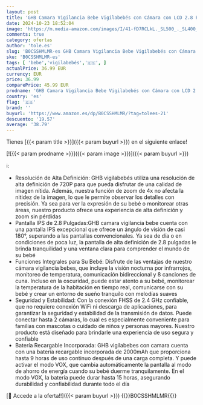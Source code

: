 ```yaml
---
layout: post
title: 'GHB Camara Vigilancia Bebe Vigilabebés con Cámara con LCD 2.8 Pulgadas 2000mAh Visión Nocturna  Comunicación Bidirecciona Escucha Bebes'
date: 2024-10-23 18:52:04
image: 'https://m.media-amazon.com/images/I/41-fD7RCLkL._SL500_._SL400_.jpg'
comments: true
category: ofertas
author: 'tole.es'
slug: 'B0CSSHMLMR-es GHB Camara Vigilancia Bebe Vigilabebés con Cámara con LCD...'
sku: 'B0CSSHMLMR-es'
tags: [ 'bebe','vigilabebés','🇪🇸', ]
actualPrice: 36.99 EUR
currency: EUR
price: 36.99
comparePrice: 45.99 EUR
prodname: 'GHB Camara Vigilancia Bebe Vigilabebés con Cámara con LCD 2.8 Pulgadas 2000mAh Visión Nocturna  Comunicación Bidirecciona Escucha Bebes'
country: 'es'
flag: '🇪🇸'
brand: ''
buyurl: 'https://www.amazon.es/dp/B0CSSHMLMR/?tag=tolees-21'
descuento: '19.57'
average: '38.79'
---
```


Tienes [{{< param title >}}]({{< param buyurl >}}) en el siguiente enlace!

[![{{< param prodname >}}]({{< param image >}})]({{< param buyurl >}})

ℹ️:

- Resolución de Alta Definición: GHB vigilabebés utiliza una resolución de alta definición de 720P para que pueda disfrutar de una calidad de imagen nítida. Además, nuestra función de zoom de 4x no afecta la nitidez de la imagen, lo que le permite observar los detalles con precisión. Ya sea para ver la expresión de su bebé o monitorear otras áreas, nuestro producto ofrece una experiencia de alta definición y zoom sin pérdidas
- Pantalla IPS de 2.8 Pulgadas:GHB camara vigilancia bebe cuenta con una pantalla IPS excepcional que ofrece un ángulo de visión de casi 180°, superando a las pantallas convencionales. Ya sea de día o en condiciones de poca luz, la pantalla de alta definición de 2.8 pulgadas le brinda tranquilidad y una ventana clara para comprender el mundo de su bebé
- Funciones Integrales para Su Bebé: Disfrute de las ventajas de nuestro cámara vigilancia bebes, que incluye la visión nocturna por infrarrojos, monitoreo de temperatura, comunicación bidireccional y 8 canciones de cuna. Incluso en la oscuridad, puede estar atento a su bebé, monitorear la temperatura de la habitación en tiempo real, comunicarse con su bebé y crear un entorno de sueño tranquilo con melodías suaves
- Seguridad y Estabilidad: Con la conexión FHSS de 2.4 GHz confiable, que no requiere conexión WiFi ni descarga de aplicaciones, para garantizar la seguridad y estabilidad de la transmisión de datos. Puede conectar hasta 2 cámaras, lo cual es especialmente conveniente para familias con mascotas o cuidado de niños y personas mayores. Nuestro producto está diseñado para brindarle una experiencia de uso segura y confiable
- Batería Recargable Incorporada: GHB vigilabebes con camara cuenta con una batería recargable incorporada de 2000mAh que proporciona hasta 9 horas de uso continuo después de una carga completa. Y puede activar el modo VOX, que cambia automáticamente la pantalla al modo de ahorro de energía cuando su bebé duerme tranquilamente. En el modo VOX, la batería puede durar hasta 15 horas, asegurando durabilidad y confiabilidad durante todo el día

[🛒 Accede a la oferta!!]({{< param buyurl >}})
{{<world>}}B0CSSHMLMR{{</world>}}
